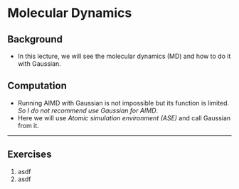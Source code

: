 # Molecular Dynamics
## Background
* In this lecture, we will see the molecular dynamics (MD) and how to do it with Gaussian.

## Computation
* Running AIMD with Gaussian is not impossible but its function is limited. *So I do not recommend use Gaussian for AIMD*.
* Here we will use *Atomic simulation environment (ASE)* and call Gaussian from it.

---

## Exercises
1. asdf
2. asdf

